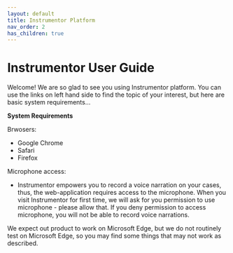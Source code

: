 ```yaml
---
layout: default
title: Instrumentor Platform
nav_order: 2
has_children: true
---
```


# Instrumentor User Guide

Welcome! We are so glad to see you using Instrumentor platform. You can use the links on left hand side to find the topic of your interest, but here are basic system requirements...

**System Requirements**

Brwosers:

- Google Chrome
- Safari
- Firefox

Microphone access:

- Instrumentor empowers you to record a voice narration on your cases, thus, the web-application requires access to the microphone. When you visit Instrumentor for first time, we will ask for you permission to use microphone - please allow that. If you deny permission to access microphone, you will not be able to record voice narrations.

We expect out product to work on Microsoft Edge, but we do not routinely test on Microsoft Edge, so you may find some things that may not work as described.
